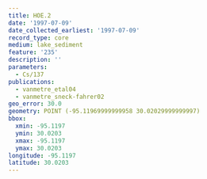 ```yaml
---
title: HOE.2
date: '1997-07-09'
date_collected_earliest: '1997-07-09'
record_type: core
medium: lake_sediment
feature: '235'
description: ''
parameters:
  - Cs/137
publications:
  - vanmetre_etal04
  - vanmetre_sneck-fahrer02
geo_error: 30.0
geometry: POINT (-95.11969999999958 30.02029999999997)
bbox:
  xmin: -95.1197
  ymin: 30.0203
  xmax: -95.1197
  ymax: 30.0203
longitude: -95.1197
latitude: 30.0203
---
```

